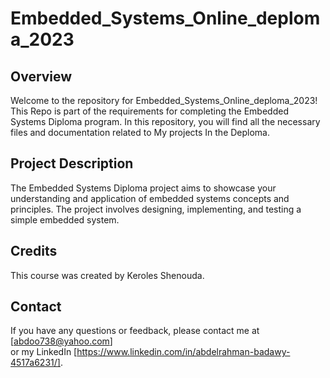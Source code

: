 # Embedded_Systems_Online_deploma_2023
## Overview
Welcome to the repository for Embedded_Systems_Online_deploma_2023! This Repo is part of the requirements for completing the Embedded Systems Diploma program. In this repository, you will find all the necessary files and documentation related to My projects In the Deploma.

## Project Description
The Embedded Systems Diploma project aims to showcase your understanding and application of embedded systems concepts and principles. The project involves designing, implementing, and testing a simple embedded system.

## Credits

This course was created by Keroles Shenouda.

## Contact

If you have any questions or feedback, please contact me at [abdoo738@yahoo.com]                          
or my LinkedIn [https://www.linkedin.com/in/abdelrahman-badawy-4517a6231/].

